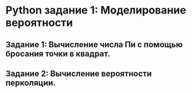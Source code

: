 # Python задание 1: Моделирование вероятности
## Задание 1: Вычисление числа Пи с помощью бросания точки в квадрат.
## Задание 2: Вычисление вероятности перколяции.
